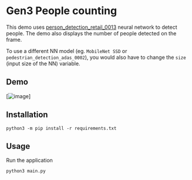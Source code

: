 # Gen3 People counting

This demo uses [person_detection_retail_0013](https://docs.openvino.ai/2024/omz_models_model_person_detection_retail_0013.html) neural network to detect people. The demo also displays the number of people detected on the frame.

To use a different NN model (eg. `MobileNet SSD` or `pedestrian_detection_adas_0002`), you would also have to change the `size` (input size of the NN) variable.

## Demo

[![image](https://user-images.githubusercontent.com/18037362/119807472-11c26580-bedb-11eb-907a-196b8bb92f28.png)]

## Installation

```
python3 -m pip install -r requirements.txt
```

## Usage

Run the application

```
python3 main.py
```
